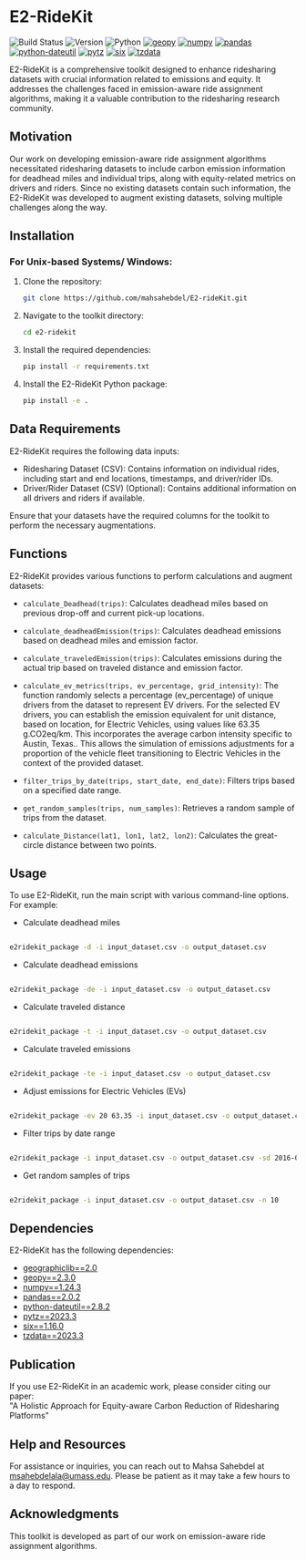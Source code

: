 
# E2-RideKit

![Build Status](https://img.shields.io/badge/Build-Passing-brightgreen) ![Version](https://img.shields.io/badge/Version-1.0.0-orange) ![Python](https://img.shields.io/badge/Python-3.7%20|%203.8%20|%203.9%20-blue) [![geopy](https://img.shields.io/badge/geopy-2.3.0-ff0066)](https://pypi.org/project/geopy/) [![numpy](https://img.shields.io/badge/numpy-1.24.3-cc00ff)](https://pypi.org/project/numpy/) [![pandas](https://img.shields.io/badge/pandas-2.0.2-ffff00)](https://pypi.org/project/pandas/) [![python-dateutil](https://img.shields.io/badge/python--dateutil-2.8.2-669900)](https://pypi.org/project/python-dateutil/) [![pytz](https://img.shields.io/badge/pytz-2023.3-660033)](https://pypi.org/project/pytz/) [![six](https://img.shields.io/badge/six-1.16.0-996633)](https://pypi.org/project/six/) [![tzdata](https://img.shields.io/badge/tzdata-2023.3-339933)](https://pypi.org/project/tzdata/)


E2-RideKit is a comprehensive toolkit designed to enhance ridesharing datasets with crucial information related to emissions and equity. It addresses the challenges faced in emission-aware ride assignment algorithms, making it a valuable contribution to the ridesharing research community.

## Motivation

Our work on developing emission-aware ride assignment algorithms necessitated ridesharing datasets to include carbon emission information for deadhead miles and individual trips, along with equity-related metrics on drivers and riders. Since no existing datasets contain such information, the E2-RideKit was developed to augment existing datasets, solving multiple challenges along the way.

## Installation

### For Unix-based Systems/ Windows:

1. Clone the repository:
   ```bash
   git clone https://github.com/mahsahebdel/E2-rideKit.git
   ```

2. Navigate to the toolkit directory:
   ```bash
   cd e2-ridekit
   ```

3. Install the required dependencies:
   ```bash
   pip install -r requirements.txt
   ```

4. Install the E2-RideKit Python package:
   ```bash
   pip install -e .
   ```

## Data Requirements

E2-RideKit requires the following data inputs:

- Ridesharing Dataset (CSV): Contains information on individual rides, including start and end locations, timestamps, and driver/rider IDs.
- Driver/Rider Dataset (CSV) (Optional): Contains additional information on all drivers and riders if available.

Ensure that your datasets have the required columns for the toolkit to perform the necessary augmentations.

## Functions

E2-RideKit provides various functions to perform calculations and augment datasets:

- `calculate_Deadhead(trips)`: Calculates deadhead miles based on previous drop-off and current pick-up locations.
- `calculate_deadheadEmission(trips)`: Calculates deadhead emissions based on deadhead miles and emission factor.
- `calculate_traveledEmission(trips)`: Calculates emissions during the actual trip based on traveled distance and emission factor.
- `calculate_ev_metrics(trips, ev_percentage, grid_intensity)`: The function randomly selects a percentage (ev_percentage) of unique drivers from the dataset to represent EV drivers. For the selected EV drivers, you can establish the emission equivalent for unit distance, based on location, for Electric Vehicles, using values like 63.35 g.CO2eq/km. This incorporates the average carbon intensity specific to Austin, Texas.. This allows the simulation of emissions adjustments for a proportion of the vehicle fleet transitioning to Electric Vehicles in the context of the provided dataset.

- `filter_trips_by_date(trips, start_date, end_date)`: Filters trips based on a specified date range.
- `get_random_samples(trips, num_samples)`: Retrieves a random sample of trips from the dataset.
- `calculate_Distance(lat1, lon1, lat2, lon2)`: Calculates the great-circle distance between two points.

## Usage

To use E2-RideKit, run the main script with various command-line options. For example:

- Calculate deadhead miles
```bash

e2ridekit_package -d -i input_dataset.csv -o output_dataset.csv
```

- Calculate deadhead emissions

```bash

e2ridekit_package -de -i input_dataset.csv -o output_dataset.csv
```

- Calculate traveled distance

```bash

e2ridekit_package -t -i input_dataset.csv -o output_dataset.csv
```

- Calculate traveled emissions

```bash

e2ridekit_package -te -i input_dataset.csv -o output_dataset.csv
```

- Adjust emissions for Electric Vehicles (EVs)

```bash

e2ridekit_package -ev 20 63.35 -i input_dataset.csv -o output_dataset.csv
```

- Filter trips by date range

```bash

e2ridekit_package -i input_dataset.csv -o output_dataset.csv -sd 2016-06-04 -ed 2016-06-06
```

- Get random samples of trips

```bash

e2ridekit_package -i input_dataset.csv -o output_dataset.csv -n 10
```


## Dependencies

E2-RideKit has the following dependencies:

- [geographiclib==2.0](https://pypi.org/project/geographiclib/)
- [geopy==2.3.0](https://pypi.org/project/geopy/)
- [numpy==1.24.3](https://pypi.org/project/numpy/)
- [pandas==2.0.2](https://pypi.org/project/pandas/)
- [python-dateutil==2.8.2](https://pypi.org/project/python-dateutil/)
- [pytz==2023.3](https://pypi.org/project/pytz/)
- [six==1.16.0](https://pypi.org/project/six/)
- [tzdata==2023.3](https://pypi.org/project/tzdata/)

## Publication

If you use E2-RideKit in an academic work, please consider citing our paper:  
"A Holistic Approach for Equity-aware Carbon Reduction of Ridesharing Platforms"

## Help and Resources

For assistance or inquiries, you can reach out to Mahsa Sahebdel at msahebdelala@umass.edu. Please be patient as it may take a few hours to a day to respond.

## Acknowledgments

This toolkit is developed as part of our work on emission-aware ride assignment algorithms.

